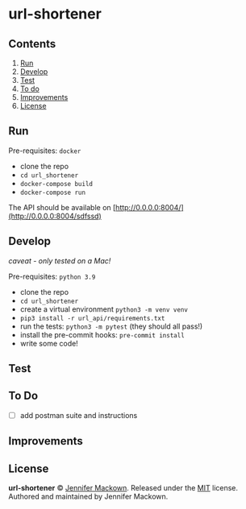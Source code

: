 # url-shortener

## Contents
1. [Run](#run)
1. [Develop](#develop)
1. [Test](#test)
1. [To do](#to-do)
1. [Improvements](#improvements)
1. [License](#license)

## Run

Pre-requisites: `docker`

* clone the repo
* `cd url_shortener`
* `docker-compose build`
* `docker-compose run`

The API should be available on [http://0.0.0.0:8004/](http://0.0.0.0:8004/sdfssd)


## Develop
*caveat - only tested on a Mac!*

Pre-requisites: `python 3.9`

* clone the repo
* `cd url_shortener`
* create a virtual environment `python3 -m venv venv`
* `pip3 install -r url_api/requirements.txt`
* run the tests: `python3 -m pytest` (they should all pass!)
* install the pre-commit hooks: `pre-commit install`
* write some code!

## Test
## To Do

- [ ] add postman suite and instructions

## Improvements

## License


**url-shortener** © [Jennifer Mackown](https://github.com/jmackown). Released under the [MIT](./LICENSE) license.<br>
Authored and maintained by Jennifer Mackown.